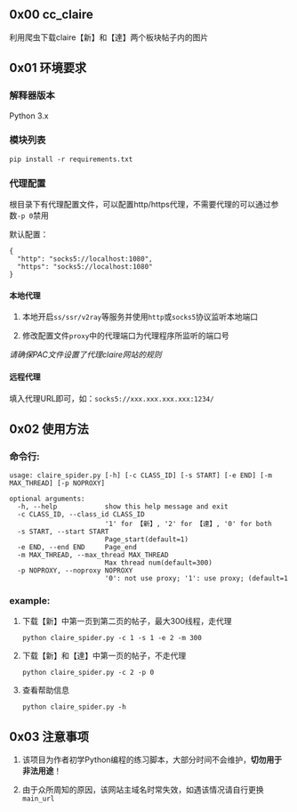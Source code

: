 ## 0x00 cc_claire

利用爬虫下载claire【新】和【達】两个板块帖子内的图片 

## 0x01 环境要求

### 解释器版本

Python 3.x

### 模块列表

`pip install -r requirements.txt`

### 代理配置

根目录下有代理配置文件，可以配置http/https代理，不需要代理的可以通过参数`-p 0`禁用

默认配置：

```
{
  "http": "socks5://localhost:1080",
  "https": "socks5://localhost:1080"
}
```

#### 本地代理

1. 本地开启`ss/ssr/v2ray`等服务并使用`http`或`socks5`协议监听本地端口

2. 修改配置文件`proxy`中的代理端口为代理程序所监听的端口号
   
*请确保PAC文件设置了代理claire网站的规则*

#### 远程代理

填入代理URL即可，如：`socks5://xxx.xxx.xxx.xxx:1234/`

## 0x02 使用方法

### 命令行:

```shell
usage: claire_spider.py [-h] [-c CLASS_ID] [-s START] [-e END] [-m MAX_THREAD] [-p NOPROXY]

optional arguments:
  -h, --help            show this help message and exit
  -c CLASS_ID, --class_id CLASS_ID
                        '1' for 【新】, '2' for 【達】, '0' for both
  -s START, --start START
                        Page_start(default=1)
  -e END, --end END     Page_end
  -m MAX_THREAD, --max_thread MAX_THREAD
                        Max thread num(default=300)
  -p NOPROXY, --noproxy NOPROXY
                        '0': not use proxy; '1': use proxy; (default=1
```

### example:

1. 下载【新】中第一页到第二页的帖子，最大300线程，走代理

    `python claire_spider.py -c 1 -s 1 -e 2 -m 300` 

2. 下载【新】和【達】中第一页的帖子，不走代理

    `python claire_spider.py -c 2 -p 0` 

3. 查看帮助信息

    `python claire_spider.py -h` 

## 0x03 注意事项

1. 该项目为作者初学Python编程的练习脚本，大部分时间不会维护，**切勿用于非法用途**！

2. 由于众所周知的原因，该网站主域名时常失效，如遇该情况请自行更换`main_url`